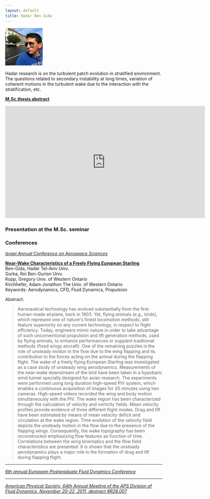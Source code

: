 ```yaml
---
layout: default
title: Hadar Ben Gida
---
```



<img src="../images/hadar_ben_gida.jpg" width="120">


Hadar research is on the turbulent patch evolution in stratified environment. The questions related to secondary instability at long times, variation of coherent motions in the turbulent wake due to the interaction with the stratification, etc. 

[**M.Sc.thesis abstract**](../files/abstract_hadar_ben_gida.pdf)


<html>
<object width="640" height="360"><param name="movie" value="http://www.youtube.com/v/PsSpXnYxvfg&hl=en_US&feature=player_embedded&version=3"></param><param name="allowFullScreen" value="true"></param><param name="allowScriptAccess" value="always"></param><embed src="http://www.youtube.com/v/PsSpXnYxvfg&hl=en_US&feature=player_embedded&version=3" type="application/x-shockwave-flash" allowfullscreen="true" allowScriptAccess="always" width="640" height="360"></embed></object>
</html>


### Presentation at the M.Sc. seminar

<html>
<script async class="speakerdeck-embed" data-id="aaf229a00b3901303cea12313d0505a7" data-ratio="1.33333333333333" src="//speakerdeck.com/assets/embed.js"></script>
</html>



### Conferences

[*Israel Annual Conference on Aerospace Sciences*](http://www.aeroconf.org.il/conf/index.html)

[**Near-Wake Characteristics of a Freely Flying European Starling**][1]  
Ben-Gida, Hadar	Tel-Aviv Univ.  
Gurka, Roi	Ben-Gurion Univ.  
Kopp, Gregory	Univ. of Western Ontario  
Kirchhefer, Adam Jonathon	The Univ. of Western Ontario  
Keywords: Aerodynamics, CFD, Fluid Dynamics, Propulsion

Abstract:
> Aeronautical technology has evolved substantially from the first human-made airplane, back in 1903. Yet, flying animals (e.g., birds), which represent one of nature's finest locomotion methods, still feature superiority on any current technology, in respect to flight efficiency. Today, engineers mimic nature in order to take advantage of such unconventional propulsion and lift generation methods, used by flying animals, to enhance performances or supplant traditional methods (fixed wings aircraft). One of the remaining puzzles is the role of unsteady motion in the flow due to the wing flapping and its contribution to the forces acting on the animal during the flapping flight. The wake of a freely flying European Starling was investigated as a case study of unsteady wing aerodynamics. Measurements of the near-wake downstream of the bird have been taken in a hypobaric wind tunnel specially designed for avian research. The experiments were performed using long duration high-speed PIV system, which enables a continuous acquisition of images for 20 minutes using two cameras. High-speed videos recorded the wing and body motion simultaneously with the PIV. The wake region has been characterized through the calculation of velocity and vorticity fields. Mean velocity profiles provide evidence of three different flight modes. Drag and lift have been estimated by means of mean velocity deficit and circulation at the wake region. Time evolution of the velocity field depicts the unsteady motion in the flow due to the presence of the flapping wings. Consequently, the wake topography has been reconstructed emphasizing flow features as function of time. Correlations between the wing kinematics and the flow field characteristics are presented. It is shown that the unsteady aerodynamics plays a major role in the formation of drag and lift during flapping flight.


---
[*6th annual European Postgraduate Fluid Dynamics Conference*][2]


---
[*American Physical Society, 64th Annual Meeting of the APS Division of Fluid Dynamics, November 20-22, 2011, abstract #R28.007*][3]


[1]: https://controls.papercept.net/conferences/conferences/IACAS12/program/IACAS12_ContentListWeb_2.html#thbt1_02

[2]: https://sites.google.com/site/epfdc2012/

[3]: http://adsabs.harvard.edu/abs/2011APS..DFDR28007B